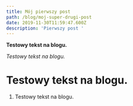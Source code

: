 ```yaml
---
title: Mój pierwszy post
path: /blog/moj-super-drugi-post
date: 2019-11-30T11:59:47.600Z
description: 'Pierwszy post '
---
```

**Testowy tekst na blogu.**

_Testowy tekst na blogu._

# Testowy tekst na blogu.



1. Testowy tekst na blogu.
